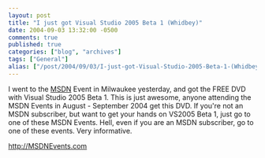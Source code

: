```yaml
---
layout: post
title: "I just got Visual Studio 2005 Beta 1 (Whidbey)"
date: 2004-09-03 13:32:00 -0500
comments: true
published: true
categories: ["blog", "archives"]
tags: ["General"]
alias: ["/post/2004/09/03/I-just-got-Visual-Studio-2005-Beta-1-(Whidbey)", "/post/2004/09/03/i-just-got-visual-studio-2005-beta-1-(whidbey)"]
---
```

<!-- more -->
<P>I went to the <A title=MSDN href="http://msdn.microsoft.com" target=_blank>MSDN</A> Event in Milwaukee yesterday, and got the FREE DVD with Visual Studio 2005 Beta 1. This is just awesome, anyone attending the MSDN Events in August - September 2004 get this DVD. If you're not an MSDN subscriber, but want to get your hands on VS2005 Beta 1, just go to one of these MSDN Events. Hell, even if you are an MSDN subscriber, go to one of these events. Very informative.</P>
<P><A href="http://MSDNEvents.com">http://MSDNEvents.com</A></P>
